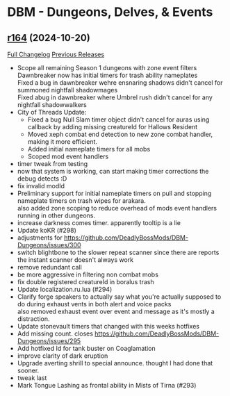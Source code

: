 # DBM - Dungeons, Delves, & Events

## [r164](https://github.com/DeadlyBossMods/DBM-Dungeons/tree/r164) (2024-10-20)
[Full Changelog](https://github.com/DeadlyBossMods/DBM-Dungeons/compare/r163...r164) [Previous Releases](https://github.com/DeadlyBossMods/DBM-Dungeons/releases)

- Scope all remaining Season 1 dungeons with zone event filters  
    Dawnbreaker now has initial timers for trash ability nameplates  
    Fixed a bug in dawnbreaker wehre ensnaring shadows didn't cancel for summoned nightfall shadowmages  
    Fixed abug in dawnbreaker where Umbrel rush didn't cancel for any nightfall shadowwalkers  
- City of Threads Update:  
     - Fixed a bug Null Slam timer object didn't cancel for auras using callback by adding missing creatureId for Hallows Resident  
     - Moved xeph combat end detection to new zone combat handler, making it more efficient.  
     - Added initial nameplate timers for all mobs  
     - Scoped mod event handlers  
- timer tweak from testing  
- now that system is working, can start making timer corrections the debug detects :D  
- fix invalid modId  
- Preliminary support for initial nameplate timers on pull and stopping nameplate timers on trash wipes for arakara.  
    also added zone scoping to reduce overhead of mods event handlers running in other dungeons.  
- increase darkness comes timer. apparently tooltip is a lie  
- Update koKR (#298)  
- adjustments for https://github.com/DeadlyBossMods/DBM-Dungeons/issues/300  
- switch blightbone to the slower repeat scanner since there are reports the instant scanner doesn't always work  
- remove redundant call  
- be more aggressive in filtering non combat mobs  
- fix double registered creatureId in boralus trash  
- Update localization.ru.lua (#294)  
- Clarify forge speakers to actually say what you're actually supposed to  do during exhaust vents in both alert and voice packs  
    also removed exhaust event over event and message as it's mostly a distraction.  
- Update stonevault timers that changed with this weeks hotfixes  
- Add missing count. closes https://github.com/DeadlyBossMods/DBM-Dungeons/issues/295  
- Add hotfixed Id for tank buster on Coaglamation  
- improve clarity of dark eruption  
- Upgrade averting shrill to special announce. thought I had done that sooner.  
- tweak last  
- Mark Tongue Lashing as frontal ability in Mists of Tirna (#293)  
